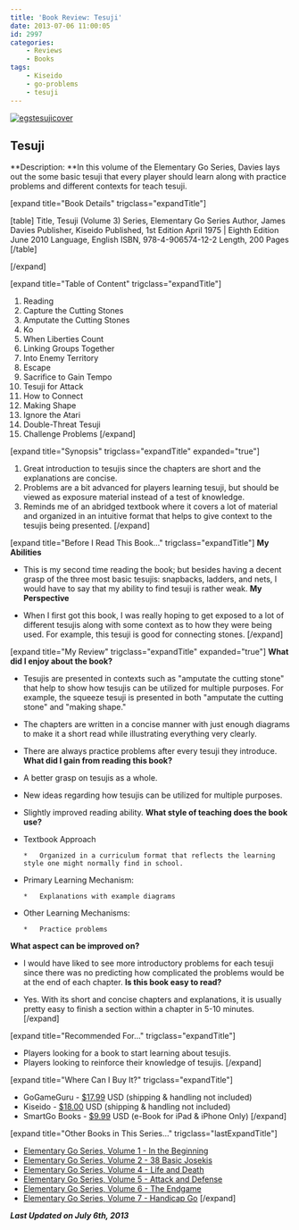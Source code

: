 ```yaml
---
title: 'Book Review: Tesuji'
date: 2013-07-06 11:00:05
id: 2997
categories:
	- Reviews
	- Books
tags:
	- Kiseido
	- go-problems
	- tesuji
---
```


[![egstesujicover](http://www.bengozen.com/wp-content/uploads/2013/06/egstesujicover.jpg)](http://www.bengozen.com/wp-content/uploads/2013/06/egstesujicover.jpg)

## Tesuji

**Description: **In this volume of the Elementary Go Series, Davies lays out the some basic tesuji that every player should learn along with practice problems and different contexts for teach tesuji.

<!--more-->

[expand title="Book Details" trigclass="expandTitle"]

[table]
Title, Tesuji (Volume 3)
Series, Elementary Go Series
Author, James Davies
Publisher, Kiseido
Published, 1st Edition April 1975 | Eighth Edition June 2010
Language, English
ISBN, 978-4-906574-12-2
Length, 200 Pages
[/table]

[/expand]

[expand title="Table of Content" trigclass="expandTitle"]

1.  Reading
2.  Capture the Cutting Stones
3.  Amputate the Cutting Stones
4.  Ko
5.  When Liberties Count
6.  Linking Groups Together
7.  Into Enemy Territory
8.  Escape
9.  Sacrifice to Gain Tempo
10.  Tesuji for Attack
11.  How to Connect
12.  Making Shape
13.  Ignore the Atari
14.  Double-Threat Tesuji
15.  Challenge Problems
[/expand]

[expand title="Synopsis" trigclass="expandTitle" expanded="true"]

1.  Great introduction to tesujis since the chapters are short and the explanations are concise.
2.  Problems are a bit advanced for players learning tesuji, but should be viewed as exposure material instead of a test of knowledge.
3.  Reminds me of an abridged textbook where it covers a lot of material and organized in an intuitive format that helps to give context to the tesujis being presented.
[/expand]

[expand title="Before I Read This Book..." trigclass="expandTitle"]
**My Abilities**

*   This is my second time reading the book; but besides having a decent grasp of the three most basic tesujis: snapbacks, ladders, and nets, I would have to say that my ability to find tesuji is rather weak.
**My Perspective**

*   When I first got this book, I was really hoping to get exposed to a lot of different tesujis along with some context as to how they were being used. For example, this tesuji is good for connecting stones.
[/expand]

[expand title="My Review" trigclass="expandTitle" expanded="true"]
**What did I enjoy about the book?**

*   Tesujis are presented in contexts such as "amputate the cutting stone" that help to show how tesujis can be utilized for multiple purposes. For example, the squeeze tesuji is presented in both "amputate the cutting stone" and "making shape."
*   The chapters are written in a concise manner with just enough diagrams to make it a short read while illustrating everything very clearly.
*   There are always practice problems after every tesuji they introduce.
**What did I gain from reading this book?**

*   A better grasp on tesujis as a whole.
*   New ideas regarding how tesujis can be utilized for multiple purposes.
*   Slightly improved reading ability.
**What style of teaching does the book use?**

*   Textbook Approach

		*   Organized in a curriculum format that reflects the learning style one might normally find in school.

*   Primary Learning Mechanism:

		*   Explanations with example diagrams

*   Other Learning Mechanisms:

		*   Practice problems
**What aspect can be improved on?**

*   I would have liked to see more introductory problems for each tesuji since there was no predicting how complicated the problems would be at the end of each chapter.
**Is this book easy to read?**

*   Yes. With its short and concise chapters and explanations, it is usually pretty easy to finish a section within a chapter in 5-10 minutes.
[/expand]

[expand title="Recommended For..." trigclass="expandTitle"]

*   Players looking for a book to start learning about tesujis.
*   Players looking to reinforce their knowledge of tesujis.
[/expand]

[expand title="Where Can I Buy It?" trigclass="expandTitle"]

*   GoGameGuru - [$17.99](http://shop.gogameguru.com/tesuji/?acc=e4da3b7fbbce2345d7772b0674a318d5 "Go Game Guru Purchase Link") USD (shipping &amp; handling not included)
*   Kiseido - [$18.00](http://kiseido.com/go_books.htm "Kiseido Purchase Link") USD (shipping &amp; handling not included)
*   SmartGo Books - [$9.99](http://www.smartgo.com/books.htm "SmartGo Book Link") USD (e-Book for iPad &amp; iPhone Only)
[/expand]

[expand title="Other Books in This Series..." trigclass="lastExpandTitle"]

*   [Elementary Go Series, Volume 1 - In the Beginning](http://www.bengozen.com/book-review-in-the-beginning/ "Book Review: In the Beginning")
*   [Elementary Go Series, Volume 2 - 38 Basic Josekis](http://www.bengozen.com/book-review-38-basic-josekis/ "Book Review: 38 Basic Josekis")
*   [Elementary Go Series, Volume 4 - Life and Death](http://www.bengozen.com/book-review-life-and-death/ "Book Review: Life and Death")
*   [Elementary Go Series, Volume 5 - Attack and Defense](http://www.bengozen.com/book-review-attack-and-defense/ "Book Review: Attack and Defense")
*   [Elementary Go Series, Volume 6 - The Endgame](http://www.bengozen.com/book-review-the-endgame/ "Book Review: The Endgame")
*   [Elementary Go Series, Volume 7 - Handicap Go](http://www.bengozen.com/book-review-handicap-go/ "Book Review: Handicap Go")
[/expand]

_**Last Updated on July 6th, 2013**_